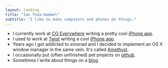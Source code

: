 ```yaml
---
layout: landing
title: "Ian Ynda-Hummel"
subtitle: "I like to make computers and phones do things."
---
```


* I currently work at [CO Everywhere](http://coeverywhere.com) writing a pretty cool [iPhone app](http://get.coeverywhere.com).
* I used to work at [Twist](http://twist.com) writing a cool [iPhone app](https://itunes.apple.com/app/twist/id449988837).
* Years ago I got addicted to xmonad and I decided to implement an OS X window manager in the same vein. It's called [Amethyst](http://ianyh.com/Amethyst).
* I occasionally put (often unfinished) pet projects on [github](https://github.com/ianyh).
* Sometimes I write about things on a [blog](http://ianyh.com/blog).
